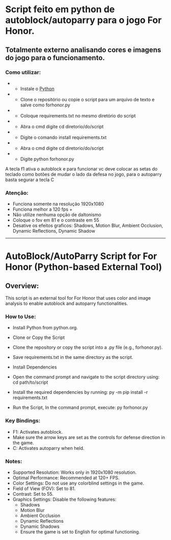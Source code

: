 # Script feito em python de autoblock/autoparry para o jogo For Honor. #

 ## Totalmente externo analisando cores e imagens do jogo para o funcionamento. ##
 
### Como utilizar: ###

* - Instale o [Python](https://www.python.org/downloads/)
* - Clone o repositório ou copie o script para um arquivo de texto e salve como forhonor.py
* - Coloque requirements.txt no mesmo diretório do script
* - Abra o cmd digite cd diretorio/do/script
* - Digite o comando install requirements.txt
* - Abra o cmd digite cd diretorio/do/script
* - Digite python forhonor.py


A tecla f1 ativa o autoblock e para funcionar vc deve colocar as setas do teclado como botões de mudar o lado da defesa no jogo, para o autoparry basta segurar a tecla C

### Atenção: ###

* Funciona somente na resolução 1920x1080
* Funciona melhor a 120 fps +
* Não utilize nenhuma opção de daltonismo
* Coloque o fov em 81 e o contraste em 55
* Desative os efeitos graficos: Shadows, Motion Blur, Ambient Occlusion, Dynamic Reflections, Dynamic Shadow
___________________________________________________________________________________________________________________
 # AutoBlock/AutoParry Script for For Honor (Python-based External Tool) #
 ## Overview: ##
 This script is an external tool for For Honor that uses color and image analysis to enable autoblock and autoparry functionalities.
### How to Use: ###
* Install Python from python.org.

* Clone or Copy the Script

* Clone the repository or copy the script into a .py file (e.g., forhonor.py).
* Save requirements.txt in the same directory as the script.
* Install Dependencies
* Open the command prompt and navigate to the script directory using: cd path/to/script
* Install the required dependencies by running: py -m pip install -r requirements.txt
* Run the Script, In the command prompt, execute: py forhonor.py

 ### Key Bindings: ###
* F1: Activates autoblock.
* Make sure the arrow keys are set as the controls for defense direction in the game.
* C: Activates autoparry when held.

### Notes: ###
* Supported Resolution: Works only in 1920x1080 resolution.
* Optimal Performance: Recommended at 120+ FPS.
* Color Settings: Do not use any colorblind settings in the game.
* Field of View (FOV): Set to 81.
* Contrast: Set to 55.
* Graphics Settings: Disable the following features:
    * Shadows
    * Motion Blur
    * Ambient Occlusion
    * Dynamic Reflections
    * Dynamic Shadows
    * Ensure the game is set to English for optimal functioning.
